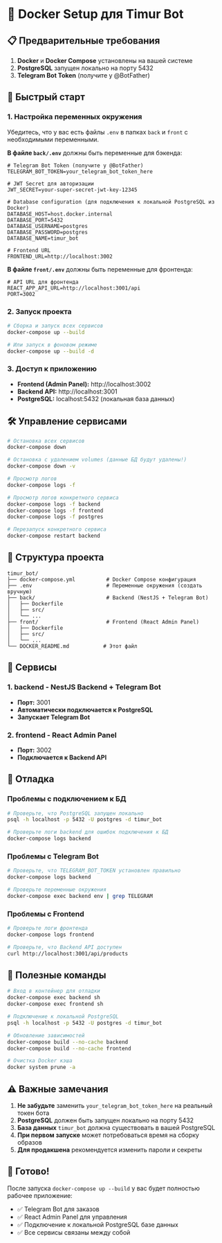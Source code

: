 # 🐳 Docker Setup для Timur Bot

## 📋 Предварительные требования

1. **Docker** и **Docker Compose** установлены на вашей системе
2. **PostgreSQL** запущен локально на порту 5432
3. **Telegram Bot Token** (получите у @BotFather)

## 🚀 Быстрый старт

### 1. Настройка переменных окружения

Убедитесь, что у вас есть файлы `.env` в папках `back` и `front` с необходимыми переменными.

**В файле `back/.env`** должны быть переменные для бэкенда:
```env
# Telegram Bot Token (получите у @BotFather)
TELEGRAM_BOT_TOKEN=your_telegram_bot_token_here

# JWT Secret для авторизации
JWT_SECRET=your-super-secret-jwt-key-12345

# Database configuration (для подключения к локальной PostgreSQL из Docker)
DATABASE_HOST=host.docker.internal
DATABASE_PORT=5432
DATABASE_USERNAME=postgres
DATABASE_PASSWORD=postgres
DATABASE_NAME=timur_bot

# Frontend URL
FRONTEND_URL=http://localhost:3002
```

**В файле `front/.env`** должны быть переменные для фронтенда:
```env
# API URL для фронтенда
REACT_APP_API_URL=http://localhost:3001/api
PORT=3002
```

### 2. Запуск проекта

```bash
# Сборка и запуск всех сервисов
docker-compose up --build

# Или запуск в фоновом режиме
docker-compose up --build -d
```

### 3. Доступ к приложению

- **Frontend (Admin Panel):** http://localhost:3002
- **Backend API:** http://localhost:3001
- **PostgreSQL:** localhost:5432 (локальная база данных)

## 🛠 Управление сервисами

```bash
# Остановка всех сервисов
docker-compose down

# Остановка с удалением volumes (данные БД будут удалены!)
docker-compose down -v

# Просмотр логов
docker-compose logs -f

# Просмотр логов конкретного сервиса
docker-compose logs -f backend
docker-compose logs -f frontend
docker-compose logs -f postgres

# Перезапуск конкретного сервиса
docker-compose restart backend
```

## 📁 Структура проекта

```
timur_bot/
├── docker-compose.yml          # Docker Compose конфигурация
├── .env                        # Переменные окружения (создать вручную)
├── back/                       # Backend (NestJS + Telegram Bot)
│   ├── Dockerfile
│   ├── src/
│   └── ...
├── front/                      # Frontend (React Admin Panel)
│   ├── Dockerfile
│   ├── src/
│   └── ...
└── DOCKER_README.md           # Этот файл
```

## 🔧 Сервисы

### 1. **backend** - NestJS Backend + Telegram Bot
- **Порт:** 3001
- **Автоматически подключается к PostgreSQL**
- **Запускает Telegram Bot**

### 2. **frontend** - React Admin Panel
- **Порт:** 3002
- **Подключается к Backend API**

## 🐛 Отладка

### Проблемы с подключением к БД
```bash
# Проверьте, что PostgreSQL запущен локально
psql -h localhost -p 5432 -U postgres -d timur_bot

# Проверьте логи backend для ошибок подключения к БД
docker-compose logs backend
```

### Проблемы с Telegram Bot
```bash
# Проверьте, что TELEGRAM_BOT_TOKEN установлен правильно
docker-compose logs backend

# Проверьте переменные окружения
docker-compose exec backend env | grep TELEGRAM
```

### Проблемы с Frontend
```bash
# Проверьте логи фронтенда
docker-compose logs frontend

# Проверьте, что Backend API доступен
curl http://localhost:3001/api/products
```

## 📝 Полезные команды

```bash
# Вход в контейнер для отладки
docker-compose exec backend sh
docker-compose exec frontend sh

# Подключение к локальной PostgreSQL
psql -h localhost -p 5432 -U postgres -d timur_bot

# Обновление зависимостей
docker-compose build --no-cache backend
docker-compose build --no-cache frontend

# Очистка Docker кэша
docker system prune -a
```

## ⚠️ Важные замечания

1. **Не забудьте** заменить `your_telegram_bot_token_here` на реальный токен бота
2. **PostgreSQL** должен быть запущен локально на порту 5432
3. **База данных** `timur_bot` должна существовать в вашей PostgreSQL
4. **При первом запуске** может потребоваться время на сборку образов
5. **Для продакшена** рекомендуется изменить пароли и секреты

## 🎉 Готово!

После запуска `docker-compose up --build` у вас будет полностью рабочее приложение:
- ✅ Telegram Bot для заказов
- ✅ React Admin Panel для управления
- ✅ Подключение к локальной PostgreSQL базе данных
- ✅ Все сервисы связаны между собой
